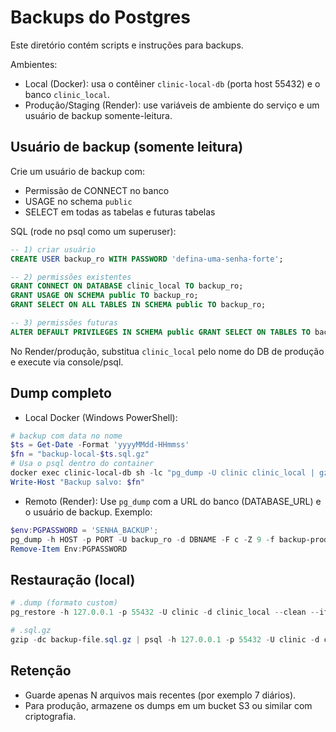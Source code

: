 # Backups do Postgres

Este diretório contém scripts e instruções para backups.

Ambientes:

- Local (Docker): usa o contêiner `clinic-local-db` (porta host 55432) e o banco `clinic_local`.
- Produção/Staging (Render): use variáveis de ambiente do serviço e um usuário de backup somente-leitura.

## Usuário de backup (somente leitura)

Crie um usuário de backup com:

- Permissão de CONNECT no banco
- USAGE no schema `public`
- SELECT em todas as tabelas e futuras tabelas

SQL (rode no psql como um superuser):

```sql
-- 1) criar usuário
CREATE USER backup_ro WITH PASSWORD 'defina-uma-senha-forte';

-- 2) permissões existentes
GRANT CONNECT ON DATABASE clinic_local TO backup_ro;
GRANT USAGE ON SCHEMA public TO backup_ro;
GRANT SELECT ON ALL TABLES IN SCHEMA public TO backup_ro;

-- 3) permissões futuras
ALTER DEFAULT PRIVILEGES IN SCHEMA public GRANT SELECT ON TABLES TO backup_ro;
```

No Render/produção, substitua `clinic_local` pelo nome do DB de produção e execute via console/psql.

## Dump completo

- Local Docker (Windows PowerShell):

```powershell
# backup com data no nome
$ts = Get-Date -Format 'yyyyMMdd-HHmmss'
$fn = "backup-local-$ts.sql.gz"
# Usa o psql dentro do container
docker exec clinic-local-db sh -lc "pg_dump -U clinic clinic_local | gzip -9" > $fn
Write-Host "Backup salvo: $fn"
```

- Remoto (Render):
  Use `pg_dump` com a URL do banco (DATABASE_URL) e o usuário de backup. Exemplo:

```powershell
$env:PGPASSWORD = 'SENHA_BACKUP';
pg_dump -h HOST -p PORT -U backup_ro -d DBNAME -F c -Z 9 -f backup-prod-$(Get-Date -Format 'yyyyMMdd-HHmmss').dump
Remove-Item Env:PGPASSWORD
```

## Restauração (local)

```powershell
# .dump (formato custom)
pg_restore -h 127.0.0.1 -p 55432 -U clinic -d clinic_local --clean --if-exists backup-file.dump

# .sql.gz
gzip -dc backup-file.sql.gz | psql -h 127.0.0.1 -p 55432 -U clinic -d clinic_local
```

## Retenção

- Guarde apenas N arquivos mais recentes (por exemplo 7 diários).
- Para produção, armazene os dumps em um bucket S3 ou similar com criptografia.
